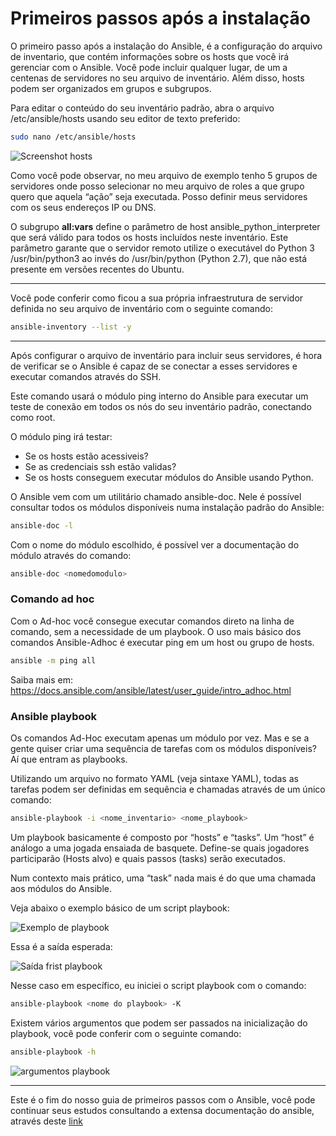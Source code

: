 
# Primeiros passos após a instalação

O primeiro passo após a instalação do Ansible, é a configuração do arquivo de inventario, que contém informações sobre os hosts que você irá gerenciar com o Ansible. Você pode incluir qualquer lugar, de um a centenas de servidores no seu arquivo de inventário. Além disso, hosts podem ser organizados em grupos e subgrupos.

Para editar o conteúdo do seu inventário padrão, abra o arquivo /etc/ansible/hosts usando seu editor de texto preferido: 

```bash
sudo nano /etc/ansible/hosts
```

![Screenshot hosts](https://user-images.githubusercontent.com/87887130/201476117-3282fcbd-5014-4957-9236-f1a83d7da56b.png)

Como você pode observar, no meu arquivo de exemplo tenho 5 grupos de servidores onde posso selecionar no meu arquivo de roles a que grupo quero que aquela “ação” seja executada. Posso definir meus servidores com os seus endereços IP ou DNS. 

O subgrupo **all:vars** define o parâmetro de host ansible_python_interpreter que será válido para todos os hosts incluídos neste inventário. Este parâmetro garante que o servidor remoto utilize o executável do Python 3 /usr/bin/python3 ao invés do /usr/bin/python (Python 2.7), que não está presente em versões recentes do Ubuntu.

---
Você pode conferir como ficou a sua própria infraestrutura de servidor definida no seu arquivo de inventário com o seguinte comando: 

```bash
ansible-inventory --list -y
```

___

Após configurar o arquivo de inventário para incluir seus servidores, é hora de verificar se o Ansible é capaz de se conectar a esses servidores e executar comandos através do SSH.

Este comando usará o módulo ping interno do Ansible para executar um teste de conexão em todos os nós do seu inventário padrão, conectando como root. 

O módulo ping irá testar:

- Se os hosts estão acessiveis?
- Se as credenciais ssh estão validas?
- Se os hosts conseguem executar módulos do Ansible usando Python.

O Ansible vem com um utilitário chamado ansible-doc. Nele é possível consultar todos os módulos disponíveis numa instalação padrão do Ansible:

```bash
ansible-doc -l
```
Com o nome do módulo escolhido, é possível ver a documentação do módulo através do comando:

```bash
ansible-doc <nomedomodulo>
```

### Comando ad hoc

Com o Ad-hoc você consegue executar comandos direto na linha de comando, sem a necessidade de um playbook.
O uso mais básico dos comandos Ansible-Adhoc é executar ping em um host ou grupo de hosts.

```bash
ansible -m ping all
```

Saiba mais em:
https://docs.ansible.com/ansible/latest/user_guide/intro_adhoc.html

### Ansible playbook

Os comandos Ad-Hoc executam apenas um módulo por vez. Mas e se a gente quiser criar uma sequência de tarefas com os módulos disponíveis? Aí que entram as playbooks.

Utilizando um arquivo no formato YAML (veja sintaxe YAML), todas as tarefas podem ser definidas em sequência e chamadas através de um único comando:


```bash
ansible-playbook -i <nome_inventario> <nome_playbook>
```
Um playbook basicamente é composto por “hosts” e “tasks”. Um “host” é análogo a uma jogada ensaiada de basquete. Define-se quais jogadores participarão (Hosts alvo) e quais passos (tasks) serão executados. 

Num contexto mais prático, uma “task” nada mais é do que uma chamada aos módulos do Ansible.

Veja abaixo o exemplo básico de um script playbook:

![Exemplo de playbook](https://user-images.githubusercontent.com/87887130/201477047-1e36fffa-35b3-425e-9867-e2ebc007ba68.png)

Essa é a saída esperada: 

![Saída frist playbook](https://user-images.githubusercontent.com/87887130/201477157-f18345d6-d56d-4ef2-a7be-f0857e8caf75.png)

Nesse caso em específico, eu iniciei o script playbook com o comando: 

```bash
ansible-playbook <nome do playbook> -K 
```

Existem vários argumentos que podem ser passados na inicialização do playbook, você pode conferir com o seguinte comando: 

```bash
ansible-playbook -h 
```

![argumentos playbook](https://user-images.githubusercontent.com/87887130/201477287-c7f5af52-f201-4e7e-ab16-d52aeb04e234.png)

___
Este é o fim do nosso guia de primeiros passos com o Ansible, você pode continuar seus estudos consultando a extensa documentação do ansible, através deste [link](https://www.ansible.com/resources/get-started)